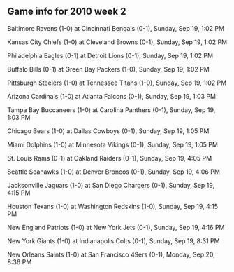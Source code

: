 ## Game info for 2010 week 2
Baltimore Ravens (1-0) at Cincinnati Bengals (0-1), Sunday, Sep 19, 1:02 PM

Kansas City Chiefs (1-0) at Cleveland Browns (0-1), Sunday, Sep 19, 1:02 PM

Philadelphia Eagles (0-1) at Detroit Lions (0-1), Sunday, Sep 19, 1:02 PM

Buffalo Bills (0-1) at Green Bay Packers (1-0), Sunday, Sep 19, 1:02 PM

Pittsburgh Steelers (1-0) at Tennessee Titans (1-0), Sunday, Sep 19, 1:02 PM

Arizona Cardinals (1-0) at Atlanta Falcons (0-1), Sunday, Sep 19, 1:03 PM

Tampa Bay Buccaneers (1-0) at Carolina Panthers (0-1), Sunday, Sep 19, 1:03 PM

Chicago Bears (1-0) at Dallas Cowboys (0-1), Sunday, Sep 19, 1:05 PM

Miami Dolphins (1-0) at Minnesota Vikings (0-1), Sunday, Sep 19, 1:05 PM



St. Louis Rams (0-1) at Oakland Raiders (0-1), Sunday, Sep 19, 4:05 PM

Seattle Seahawks (1-0) at Denver Broncos (0-1), Sunday, Sep 19, 4:06 PM

Jacksonville Jaguars (1-0) at San Diego Chargers (0-1), Sunday, Sep 19, 4:15 PM

Houston Texans (1-0) at Washington Redskins (1-0), Sunday, Sep 19, 4:15 PM

New England Patriots (1-0) at New York Jets (0-1), Sunday, Sep 19, 4:16 PM



New York Giants (1-0) at Indianapolis Colts (0-1), Sunday, Sep 19, 8:31 PM



New Orleans Saints (1-0) at San Francisco 49ers (0-1), Monday, Sep 20, 8:36 PM

